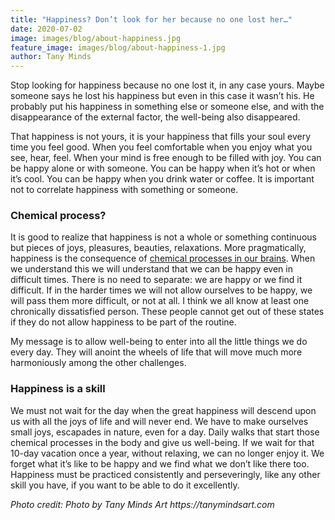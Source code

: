 ```yaml
---
title: "Happiness? Don’t look for her because no one lost her…"
date: 2020-07-02
image: images/blog/about-happiness.jpg
feature_image: images/blog/about-happiness-1.jpg
author: Tany Minds
---
```


Stop looking for happiness because no one lost it, in any case yours. Maybe someone says he lost his happiness but even in this case it wasn’t his. He probably put his happiness in something else or someone else, and with the disappearance of the external factor, the well-being also disappeared.

That happiness is not yours, it is your happiness that fills your soul every time you feel good. When you feel comfortable when you enjoy what you see, hear, feel. When your mind is free enough to be filled with joy. You can be happy alone or with someone. You can be happy when it’s hot or when it’s cool. You can be happy when you drink water or coffee. It is important not to correlate happiness with something or someone.

### Chemical process?

It is good to realize that happiness is not a whole or something continuous but pieces of joys, pleasures, beauties, relaxations. More pragmatically, happiness is the consequence of [chemical processes in our brains](https://www.ncbi.nlm.nih.gov/pmc/articles/PMC4449495/). When we understand this we will understand that we can be happy even in difficult times. There is no need to separate: we are happy or we find it difficult. If in the harder times we will not allow ourselves to be happy, we will pass them more difficult, or not at all. I think we all know at least one chronically dissatisfied person. These people cannot get out of these states if they do not allow happiness to be part of the routine.

My message is to allow well-being to enter into all the little things we do every day. They will anoint the wheels of life that will move much more harmoniously among the other challenges.

### Happiness is a skill

We must not wait for the day when the great happiness will descend upon us with all the joys of life and will never end. We have to make ourselves small joys, escapades in nature, even for a day. Daily walks that start those chemical processes in the body and give us well-being. If we wait for that 10-day vacation once a year, without relaxing, we can no longer enjoy it. We forget what it’s like to be happy and we find what we don’t like there too. Happiness must be practiced consistently and perseveringly, like any other skill you have, if you want to be able to do it excellently.

_Photo credit: Photo by Tany Minds Art https://tanymindsart.com_